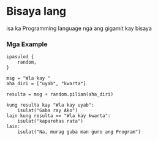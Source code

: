 # Bisaya lang
isa ka Programming language nga ang gigamit kay bisaya

### Mga Example
```
ipasulod {
    random,
}

msg = "Wla kay "
aha_diri = ["uyab", "kwarta"]

resulta = msg + random.pilian(aha_diri)

kung resulta kay "Wla kay uyab":
    isulat("Gaba ray Ako")
lain kung resulta == "Wla kay kwarta":
    isulat("kaparehas rata")
lain:
    isulat("Na, murag guba man guro ang Program") 
```